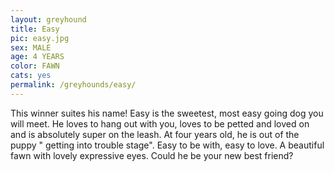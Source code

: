 ```yaml
---
layout: greyhound
title: Easy
pic: easy.jpg
sex: MALE
age: 4 YEARS
color: FAWN
cats: yes
permalink: /greyhounds/easy/
---
```


This winner suites his name! Easy is the sweetest, most easy going dog you will meet. He loves to hang out with you,
loves to be petted and loved on and is absolutely super on the leash. At four years old, he is out of the puppy "
getting into trouble stage".  Easy to be with, easy to love. A beautiful fawn with lovely expressive eyes. Could he be
your new best friend?
